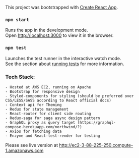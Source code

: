 This project was bootstrapped with [Create React App](https://github.com/facebook/create-react-app).

### `npm start`

Runs the app in the development mode.<br>
Open [http://localhost:3000](http://localhost:3000) to view it in the browser.


### `npm test`

Launches the test runner in the interactive watch mode.<br>
See the section about [running tests](https://facebook.github.io/create-react-app/docs/running-tests) for more information.

### Tech Stack:
    - Hosted at AWS EC2, running on Apache
    - Bootstrap for responsive design
    - Styled-components for styling (should be preferred over CSS/LESS/SASS according to React official docs)
    - Context api for Theming
    - Redux for state management
    - React-router for client side routing    
    - Redux-saga for saga async design pattern
    - GraphQL proxy as query target (https://graphql-compose.herokuapp.com/northwind/?)
    - Axios for fetching data        
    - Enzyme and React-test-render for testing


Please see live version at http://ec2-3-88-225-250.compute-1.amazonaws.com

